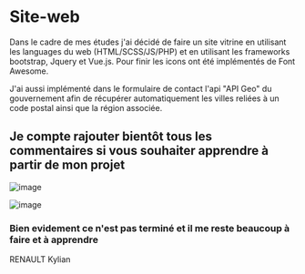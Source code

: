 # Site-web

Dans le cadre de mes études j'ai décidé de faire un site vitrine en utilisant les languages du web (HTML/SCSS/JS/PHP) et en utilisant les frameworks bootstrap, Jquery et Vue.js. Pour finir les icons ont été implémentés de Font Awesome.


J'ai aussi implémenté dans le formulaire de contact l'api "API Geo" du gouvernement afin de récupérer automatiquement les villes reliées à un code postal ainsi que la région associée.

## Je compte rajouter bientôt tous les commentaires si vous souhaiter apprendre à partir de mon projet

![image](https://user-images.githubusercontent.com/92758203/156254237-bbea8341-b1aa-41b0-9b00-a50b054f2fa3.png)

![image](https://user-images.githubusercontent.com/92758203/156254504-a0122db5-7e08-42a7-9b87-1ce8654f4c89.png)

### Bien evidement ce n'est pas terminé et il me reste beaucoup à faire et à apprendre 


RENAULT Kylian
